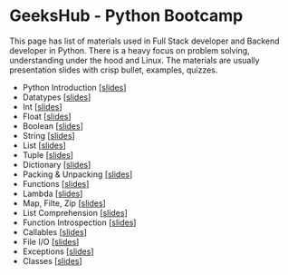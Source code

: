 # GeeksHub - Python Bootcamp

This page has list of materials used in Full Stack developer and Backend developer in Python. There is a heavy focus on problem solving, understanding under the hood and Linux. The materials are usually presentation slides with crisp bullet, examples, quizzes.

* Python Introduction [[slides](01_python_introduction.html)]
* Datatypes [[slides](datatypes.html)]
* Int [[slides](int.html)]
* Float [[slides](float.html)]
* Boolean [[slides](bool.html)]
* String [[slides](string.html)]
* List [[slides](list.html)]
* Tuple [[slides](tuple.html)]
* Dictionary [[slides](dictionary.html)]
* Packing & Unpacking [[slides](packing_unpacking.html)]
* Functions [[slides](functions.html)]
* Lambda [[slides](lambda.html)]
* Map, Filte, Zip [[slides](map_filter_zip.html)]
* List Comprehension [[slides](list_comprehension.html)]
* Function Introspection [[slides](function_introspection.html)]
* Callables [[slides](callables.html)]
* File I/O [[slides](fileio.html)]
* Exceptions [[slides](exceptions.html)]
* Classes [[slides](20_classes.html)]